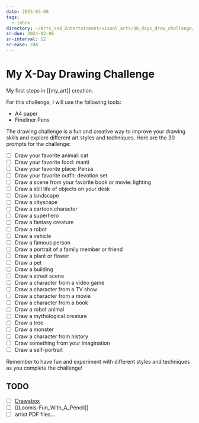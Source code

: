 ```yaml
---
date: 2023-03-08
tags:
  - inbox
directory: ~/Arts_and_Entertainment/visual_arts/30_days_draw_challenge/
sr-due: 2024-02-06
sr-interval: 12
sr-ease: 248
---
```


# My X-Day Drawing Challenge

My first steps in [[my_art]] creation.

For this challenge, I will use the following tools:

- A4 paper
- Fineliner Pens

The drawing challenge is a fun and creative way to improve your drawing skills
and explore different art styles and techniques. Here are the 30 prompts for the
challenge:

- [ ] Draw your favorite animal: cat
- [ ] Draw your favorite food: manti
- [ ] Draw your favorite place: Penza
- [ ] Draw your favorite outfit: devotion set
- [ ] Draw a scene from your favorite book or movie: lighting
- [ ] Draw a still life of objects on your desk
- [ ] Draw a landscape
- [ ] Draw a cityscape
- [ ] Draw a cartoon character
- [ ] Draw a superhero
- [ ] Draw a fantasy creature
- [ ] Draw a robot
- [ ] Draw a vehicle
- [ ] Draw a famous person
- [ ] Draw a portrait of a family member or friend
- [ ] Draw a plant or flower
- [ ] Draw a pet
- [ ] Draw a building
- [ ] Draw a street scene
- [ ] Draw a character from a video game
- [ ] Draw a character from a TV show
- [ ] Draw a character from a movie
- [ ] Draw a character from a book
- [ ] Draw a robot animal
- [ ] Draw a mythological creature
- [ ] Draw a tree
- [ ] Draw a monster
- [ ] Draw a character from history
- [ ] Draw something from your imagination
- [ ] Draw a self-portrait

Remember to have fun and experiment with different styles and techniques as you
complete the challenge!

## TODO

- [ ] [Drawabox](https://drawabox.com/)
- [ ] [[Loomis-Fun_With_A_Pencil]]
- [ ] artist PDF files...
